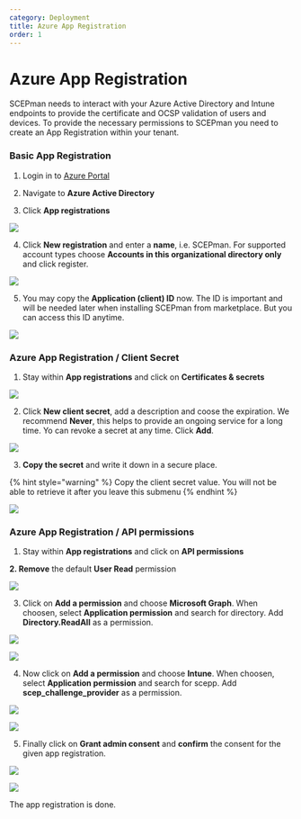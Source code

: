 ```yaml
---
category: Deployment
title: Azure App Registration
order: 1
---
```


# Azure App Registration

SCEPman needs to interact with your Azure Active Directory and Intune endpoints to provide the certificate and OCSP validation of users and devices. To provide the necessary permissions to SCEPman you need to create an App Registration within your tenant.

### Basic App Registration

1. Login in to [Azure Portal](https://portal.azure.com)

2. Navigate to **Azure Active Directory**

3. Click **App registrations**

![](../.gitbook/assets/azure-app-registration.png)

4. Click **New registration** and enter a **name**, i.e. SCEPman. For supported account types choose **Accounts in this organizational directory only** and click register.

![](../.gitbook/assets/azure-app-registration-register.png)

5. You may copy the **Application \(client\) ID** now. The ID is important and will be needed later when installing SCEPman from marketplace. But you can access this ID anytime.

![](../.gitbook/assets/azure-app-registration-scepman.png)

### Azure App Registration / Client Secret

1. Stay within **App registrations** and click on **Certificates & secrets**

![](../.gitbook/assets/azure-app-registration-client-secret.png)

2. Click **New client secret**, add a description and coose the expiration. We recommend **Never**, this helps to provide an ongoing service for a long time. Yo can revoke a secret at any time. Click **Add**.

![](../.gitbook/assets/azure-app-registration-client-secret-new.png)

3. **Copy the secret** and write it down in a secure place.

{% hint style="warning" %}
Copy the client secret value. You will not be able to retrieve it after you leave this submenu
{% endhint %}

![](../.gitbook/assets/azure-app-registration-client-secret-copy.png)

### Azure App Registration / API permissions

1. Stay within **App registrations** and click on **API permissions**

**2. Remove** the default **User Read** permission

![](../.gitbook/assets/screenshot-2020-02-03-at-10.54.48.png)

3. Click on **Add a permission** and choose **Microsoft Graph**. When choosen, select **Application permission** and search for directory. Add **Directory.ReadAll** as a permission.

![](../.gitbook/assets/app-permission-graph.png)

![](../.gitbook/assets/app-permission-directory-read.png)

4. Now click on **Add a permission** and choose **Intune**. When choosen, select **Application permission** and search for scepp. Add **scep\_challenge\_provider** as a permission.

![](../.gitbook/assets/app-permission-intune.png)

![](../.gitbook/assets/app-permission-scep.png)

5. Finally click on **Grant admin consent** and **confirm** the consent for the given app registration.

![](../.gitbook/assets/app-registration-consent.png)

![](../.gitbook/assets/app-registration-consent-confirm.png)

The app registration is done.

